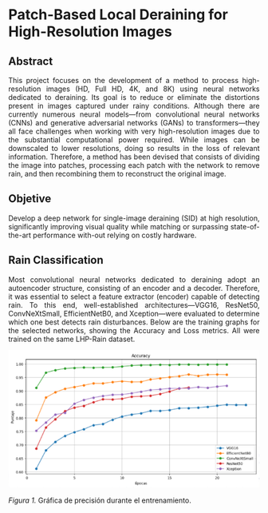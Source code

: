 # Patch-Based Local Deraining for High-Resolution Images

## Abstract
<p align="justify">
This project focuses on the development of a method to process high-resolution images (HD, Full HD, 4K, and 8K) using neural networks dedicated to deraining. Its goal is to reduce or eliminate the distortions present in images captured under rainy conditions. Although there are currently numerous neural models—from convolutional neural networks (CNNs) and generative adversarial networks (GANs) to transformers—they all face challenges when working with very high-resolution images due to the substantial computational power required. While images can be downscaled to lower resolutions, doing so results in the loss of relevant information. Therefore, a method has been devised that consists of dividing the image into patches, processing each patch with the network to remove rain, and then recombining them to reconstruct the original image.
</p>

## Objetive
<p align="justify">
Develop a deep network for single-image deraining (SID) at high resolution, significantly improving visual quality while matching or surpassing state-of-the-art performance with-out relying on costly hardware.
</p>

## Rain Classification
<p align="justify">
Most convolutional neural networks dedicated to deraining adopt an autoencoder structure, consisting of an encoder and a decoder. Therefore, it was essential to select a feature extractor (encoder) capable of detecting rain. To this end, well-established architectures—VGG16, ResNet50, ConvNeXtSmall, EfficientNetB0, and Xception—were evaluated to determine which one best detects rain disturbances.
Below are the training graphs for the selected networks, showing the Accuracy and Loss metrics. All were trained on the same LHP-Rain dataset.
</p>

![Network Training - Accuracy](images/Network_Training_Accuracy.png)

*Figura 1.* Gráfica de precisión durante el entrenamiento.


